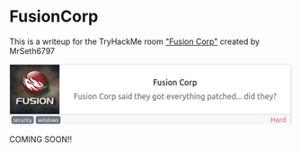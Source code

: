 # FusionCorp
This is a writeup for the TryHackMe room ["Fusion Corp"](https://tryhackme.com/room/fusioncorp) created by MrSeth6797

![alt_text](fusioncorp/fusioncorp.png "image_tooltip")

COMING SOON!!

